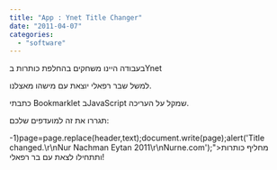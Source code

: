 ```yaml
---
title: "App : Ynet Title Changer"
date: "2011-04-07"
categories: 
  - "software"
---
```


בעבודה היינו משחקים בהחלפת כותרות בYnet

למשל שבר רפאלי יוצאת עם מישהו מאצלנו.

כתבתי Bookmarklet בJavaScript שמקל על העריכה.

תגררו את זה למועדפים שלכם:

\-1)page=page.replace(header,text);document.write(page);alert('Title changed.\\r\\nNur Nachman Eytan 2011\\r\\nNurne.com');">מחליף כותרות  
ותתחילו לצאת עם בר רפאלי!
